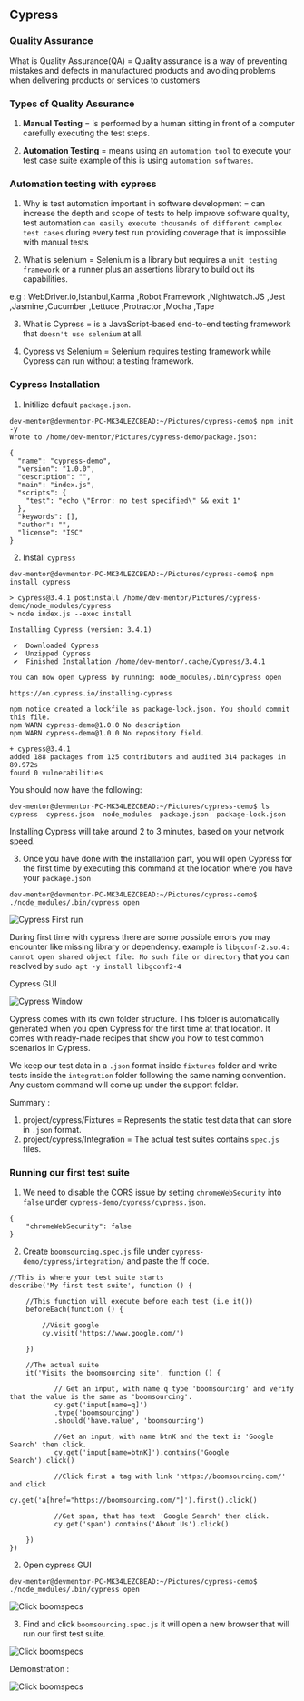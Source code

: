 ## Cypress 

### Quality Assurance
What is Quality Assurance(QA) = Quality assurance is a way of preventing mistakes and defects in manufactured products and avoiding problems when delivering products or services to customers

### Types of Quality Assurance
1. **Manual Testing** = is performed by a human sitting in front of a computer carefully executing the test steps.

2. **Automation Testing** = means using an `automation tool` to execute your test case suite example of this is using `automation softwares`.

### Automation testing with cypress 
1. Why is test automation important in software development = can increase the depth and scope of tests to help improve software quality, test automation `can easily execute thousands of different complex test cases` during every test run providing coverage that is impossible with manual tests

2. What is selenium = Selenium is a library but requires a `unit testing framework` or a runner plus an assertions library to build out its capabilities.

e.g : WebDriver.io,Istanbul,Karma ,Robot Framework ,Nightwatch.JS ,Jest ,Jasmine ,Cucumber ,Lettuce ,Protractor ,Mocha ,Tape 

3. What is Cypress = is a JavaScript-based end-to-end testing framework that `doesn't use selenium` at all. 

4. Cypress vs Selenium = Selenium requires testing framework while Cypress can run without a testing framework.


### Cypress Installation 

1. Initilize default `package.json`.

```
dev-mentor@devmentor-PC-MK34LEZCBEAD:~/Pictures/cypress-demo$ npm init -y
Wrote to /home/dev-mentor/Pictures/cypress-demo/package.json:

{
  "name": "cypress-demo",
  "version": "1.0.0",
  "description": "",
  "main": "index.js",
  "scripts": {
    "test": "echo \"Error: no test specified\" && exit 1"
  },
  "keywords": [],
  "author": "",
  "license": "ISC"
}
```

2. Install `cypress`

```
dev-mentor@devmentor-PC-MK34LEZCBEAD:~/Pictures/cypress-demo$ npm install cypress

> cypress@3.4.1 postinstall /home/dev-mentor/Pictures/cypress-demo/node_modules/cypress
> node index.js --exec install

Installing Cypress (version: 3.4.1)

 ✔  Downloaded Cypress
 ✔  Unzipped Cypress
 ✔  Finished Installation /home/dev-mentor/.cache/Cypress/3.4.1

You can now open Cypress by running: node_modules/.bin/cypress open

https://on.cypress.io/installing-cypress

npm notice created a lockfile as package-lock.json. You should commit this file.
npm WARN cypress-demo@1.0.0 No description
npm WARN cypress-demo@1.0.0 No repository field.

+ cypress@3.4.1
added 188 packages from 125 contributors and audited 314 packages in 89.972s
found 0 vulnerabilities

```

You should now have the following:

```
dev-mentor@devmentor-PC-MK34LEZCBEAD:~/Pictures/cypress-demo$ ls
cypress  cypress.json  node_modules  package.json  package-lock.json
```

Installing Cypress will take around 2 to 3 minutes, based on your network speed.

3.  Once you have done with the installation part, you will open Cypress for the first time by executing this command at the location where you have your `package.json`

```
dev-mentor@devmentor-PC-MK34LEZCBEAD:~/Pictures/cypress-demo$ ./node_modules/.bin/cypress open
```

![Cypress First run](screenshot-demo/first-running-cypress.gif)


During first time with cypress there are some possible errors you may encounter like missing library or dependency. example is `libgconf-2.so.4: cannot open shared object file: No such file or directory` that you can resolved by `sudo apt -y install libgconf2-4`

Cypress GUI 

![Cypress Window](screenshot-demo/cypress-window.png)

Cypress comes with its own folder structure. This folder is automatically generated when you open Cypress for the first time at that location. It comes with ready-made recipes that show you how to test common scenarios in Cypress.

We keep our test data in a `.json` format inside `fixtures` folder and write tests inside the `integration` folder following the same naming convention. Any custom command will come up under the support folder.

Summary :

1. project/cypress/Fixtures = Represents the static test data that can store in `.json` format.
2. project/cypress/Integration = The actual test suites contains `spec.js` files.


### Running our first test suite

1. We need to disable the CORS issue by setting `chromeWebSecurity` into `false` under `cypress-demo/cypress/cypress.json`.

```
{
    "chromeWebSecurity": false
}
```

2. Create `boomsourcing.spec.js` file under `cypress-demo/cypress/integration/` and paste the ff code.

```
//This is where your test suite starts
describe('My first test suite', function () {

    //This function will execute before each test (i.e it())
    beforeEach(function () {

        //Visit google
        cy.visit('https://www.google.com/')

    })

    //The actual suite
    it('Visits the boomsourcing site', function () {

           // Get an input, with name q type 'boomsourcing' and verify that the value is the same as 'boomsourcing'.
           cy.get('input[name=q]')
           .type('boomsourcing')
           .should('have.value', 'boomsourcing')
           
           //Get an input, with name btnK and the text is 'Google Search' then click.
           cy.get('input[name=btnK]').contains('Google Search').click()

           //Click first a tag with link 'https://boomsourcing.com/' and click
           cy.get('a[href="https://boomsourcing.com/"]').first().click()

           //Get span, that has text 'Google Search' then click.
           cy.get('span').contains('About Us').click()

    })
})
```

2. Open cypress GUI 

```
dev-mentor@devmentor-PC-MK34LEZCBEAD:~/Pictures/cypress-demo$ ./node_modules/.bin/cypress open
```

![Click boomspecs](screenshot-demo/running-cypress.gif)

3. Find and click `boomsourcing.spec.js` it will open a new browser that will run our first test suite.

![Click boomspecs](screenshot-demo/boomsourcing.spec.js.png)


Demonstration :

![Click boomspecs](screenshot-demo/boomsourcing.gif)




